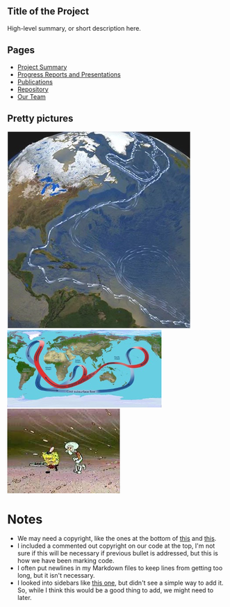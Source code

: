 [//]: # (Copyright 2022, !!!Put name here, see repo code examples!!!)
[//]: # (All rights reserved.)
[//]: # (Distributed under the terms of the BSD 3-Clause License.)

## Title of the Project

High-level summary, or short description here. 

## Pages

- [Project Summary](project_summary.md)
- [Progress Reports and Presentations](prog_and_pres.md)
- [Publications](publications.md)
- [Repository](https://github.com/ChaceAshcraft/my_test_wiki_repo/tree/gh-pages)
- [Our Team](team.md)

## Pretty pictures
![white_amoc.png](images/white_amoc.png)
![red_blue_amoc.png](images/red_blue_amoc.png)
![krusty_krab_pizza.jpeg](images/krusty_krab_pizza.jpeg)

# Notes

- We may need a copyright, like the ones at the bottom of [this](https://awikner.github.io/actm-umd-tamu-prllc/) and [this](https://jabrams23.github.io/UoE-UW-DARPA/). 
- I included a commented out copyright on our code at the top, I'm not sure if this will be necessary if 
    previous bullet is addressed, but this is how we have been marking code.
- I often put newlines in my Markdown files to keep lines from getting too long, but it isn't necessary.
- I looked into sidebars like [this one](https://awikner.github.io/actm-umd-tamu-prllc/), but didn't see a
    simple way to add it. So, while I think this would be a good thing to add, we might need to later.
